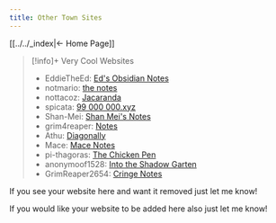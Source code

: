 ```yaml
---
title: Other Town Sites
---
```


[[../../_index|← Home Page]]

> [!info]+ Very Cool Websites
> 
 > - EddieTheEd: [Ed's Obsidian Notes](https://obsidiannotes-v-4.pages.dev/)
 > - notmario: [the notes](https://notmario.github.io/thenotes/)
 > - nottacoz: [Jacaranda](https://nottacoz.github.io/jacaranda/)
 > - spicata: [99 000 000.xyz](https://spicata.99000000.xyz/)
 > - Shan-Mei: [Shan Mei's Notes](https://shan-mei.github.io/shanmeis-notes/)
 > - grim4reaper: [Notes](https://grim4reaper.github.io/Year11Notes/)
 > - Athu: [Diagonally](https://super-cookies.github.io/duk/)
 > - Mace: [Mace Notes](https://macesnotes.netlify.app/)
 > - pi-thagoras: [The Chicken Pen](https://pi-thagoras.github.io/the-chicken-pen/)
 > - anonymoof1528: [Into the Shadow Garten](https://anonymoof1528.github.io/into-the-shadow-garten/)
 > - GrimReaper2654: [Cringe Notes](https://grimreaper2654.github.io/Notes/)
  
If you see your website here and want it removed just let me know!

If you would like your website to be added here also just let me know!